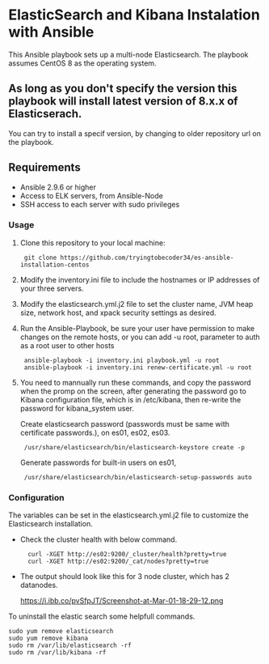 # ElasticSearch and Kibana Instalation with Ansible

This Ansible playbook sets up a multi-node Elasticsearch. The playbook assumes CentOS 8 as the operating system.

## As long as you don't specify the version this playbook will install latest version of 8.x.x of Elasticserach.

You can try to install a specif version, by changing to older repository url on the playbook.

## Requirements
- Ansible 2.9.6 or higher
- Access to ELK servers, from Ansible-Node
- SSH access to each server with sudo privileges

### Usage

1. Clone this repository to your local machine:

		git clone https://github.com/tryingtobecoder34/es-ansible-installation-centos

2. Modify the inventory.ini file to include the hostnames or IP addresses of your three servers.

3. Modify the elasticsearch.yml.j2 file to set the cluster name, JVM heap size, network host, and xpack security settings as desired.

4. Run the Ansible-Playbook, be sure your user have permission to make changes on the remote hosts, or you can add -u root, parameter to auth as a root user to other hosts
	
		ansible-playbook -i inventory.ini playbook.yml -u root
		ansible-playbook -i inventory.ini renew-certificate.yml -u root


5. You need to mannually run these commands, and copy the password when the promp on the screen, after generating the password go to Kibana configuration file, which is in /etc/kibana, then re-write the password for kibana_system user.

	Create elasticsearch password (passwords must be same with certificate passwords.), on es01, es02, es03.
			
		/usr/share/elasticsearch/bin/elasticsearch-keystore create -p

	Generate passwords for built-in users on es01,
			
		/usr/share/elasticsearch/bin/elasticsearch-setup-passwords auto


### Configuration

The variables can be set in the elasticsearch.yml.j2 file to customize the Elasticsearch installation.


- Check the cluster health with below command.
		
		curl -XGET http://es02:9200/_cluster/health?pretty=true
		curl -XGET http://es02:9200/_cat/nodes?pretty=true


- The output should look like this for 3 node cluster, which has 2 datanodes.


	https://i.ibb.co/pvSfpJT/Screenshot-at-Mar-01-18-29-12.png



To uninstall the elastic search some helpfull commands.

	sudo yum remove elasticsearch
	sudo yum remove kibana
	sudo rm /var/lib/elasticsearch -rf
	sudo rm /var/lib/kibana -rf

